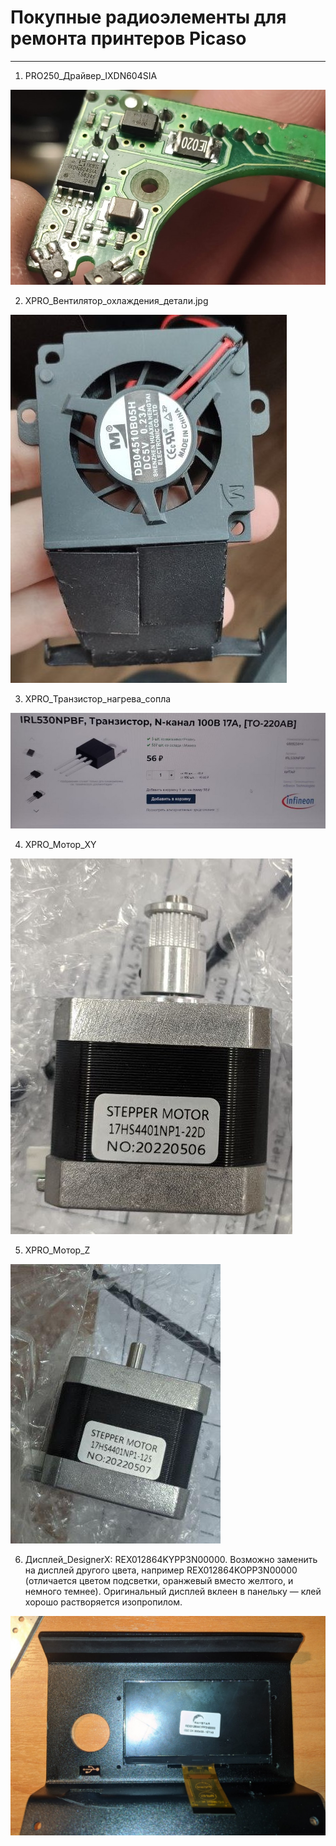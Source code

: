 # Покупные радиоэлементы для ремонта принтеров Picaso
---

1. PRO250_Драйвер_IXDN604SIA

![PRO250_Драйвер_IXDN604SIA](./img/PRO250_Драйвер_IXDN604SIA.jpg)

2. XPRO_Вентилятор_охлаждения_детали.jpg

![XPRO_Вентилятор_охлаждения_детали](./img/XPRO_Мотор_охлаждения_детали.jpg)

3. XPRO_Транзистор_нагрева_сопла

![XPRO_Транзистор_нагрева_сопла](./img/XPRO_Транзистор_нагрева_сопла.jpg)

4. XPRO_Мотор_XY

![XPRO_Мотор_XY](./img/XPRO_Мотор_XY.jpg)

5. XPRO_Мотор_Z

![XPRO_Мотор_Z](./img/XPRO_Мотор_Z.jpg)

6. Дисплей_DesignerX: REX012864KYPP3N00000. Возможно заменить на дисплей другого цвета, например REX012864KOPP3N00000 (отличается цветом подсветки, оранжевый вместо желтого, и немного темнее). Оригинальный дисплей вклеен в панельку — клей хорошо растворяется изопропилом.

![Дисплей_DesignerX](./img/Дисплей_DesignerX.jpg)

